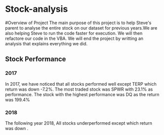 # Stock-analysis
#Overview of Project
The main purpose of this project is to help Steve's parent to analyse the entire stock on our dataset for previous years.We are also helping Steve to run the code faster for execution. We will then refactore our code in the VBA. We will end the project by writting an analysis that explains everything we did. 
## Stock Performance
### 2017
In 2017, we have noticed that all stocks performed well except TERP which return was down -7.2%. The most traded stock was SPWR with 23.1% as performance. The stock with the highest performance was DQ as the return was 199.4%
### 2018
The following year 2018, All stocks underperformed except  which return was down . 
